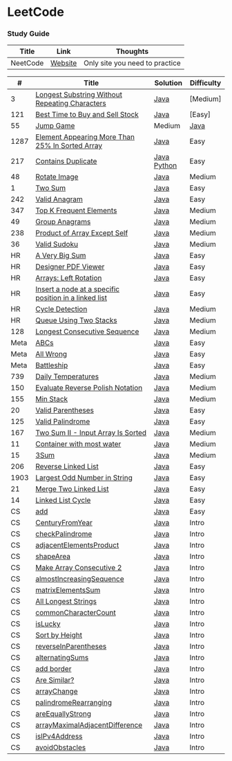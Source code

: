 LeetCode
========

### Study Guide
| Title | Link | Thoughts |
| ----- | -------- | ----- |
| NeetCode | [Website](https://neetcode.io/) | Only site you need to practice |


| # | Title | Solution | Difficulty |
|---| ----- | -------- | ---------- |
|  3  | [Longest Substring Without Repeating Characters](https://leetcode.com/problems/longest-substring-without-repeating-characters/description/) | [Java](./LongestSubStringWithoutRepeatingCharacters.java) | [Medium] |
| 121 | [Best Time to Buy and Sell Stock](https://leetcode.com/problems/best-time-to-buy-and-sell-stock/description/) | [Java](./BestTimeToBuyAndSellStock.java) | [Easy] | 
| 55  | [Jump Game](https://leetcode.com/problems/jump-game/description/) | Medium | [Java](./JumpGame.java) |
| 1287 | [Element Appearing More Than 25% In Sorted Array](https://leetcode.com/problems/element-appearing-more-than-25-in-sorted-array/description/?envType=daily-question&envId=2023-12-11) | [Java](./elementMoreThen25prcInArray.java) | Easy |
| 217 | [Contains Duplicate](https://leetcode.com/problems/contains-duplicate/) | [Java](./ContainsDuplicate.java) [Python](./217_Contains_Duplicates.py) | Easy | 
|  48 | [Rotate Image](https://leetcode.com/problems/rotate-image/) | [Java](./RotateImage.java) | Medium |
|  1  | [Two Sum](https://leetcode.com/problems/two-sum/) | [Java](./twoSum.java) | Easy |
| 242 | [Valid Anagram](https://leetcode.com/problems/valid-anagram/) | [Java](./ValidAnagram.java) | Easy | 
| 347 | [Top K Frequent Elements](https://leetcode.com/problems/top-k-frequent-elements/description/) | [Java](./TopKFrequentElements.java) | Medium |
| 49  | [Group Anagrams](https://leetcode.com/problems/group-anagrams/) | [Java](./groupAnagrams.java) | Medium |
| 238 | [Product of Array Except Self](https://leetcode.com/problems/product-of-array-except-self/) | [Java](./ProductExceptSelf.java) | Medium |
| 36  | [Valid Sudoku](https://leetcode.com/problems/valid-sudoku/description/) | [Java](./ValidSudoku.java) | Medium |
| HR  | [A Very Big Sum](https://www.hackerrank.com/challenges/a-very-big-sum/problem) | [Java](./AVeryBigSum.java) | Easy |
| HR  | [Designer PDF Viewer](https://www.hackerrank.com/challenges/designer-pdf-viewer/problem) | [Java](./DesignerPDFViewer) | Easy |
| HR  | [Arrays: Left Rotation](https://www.hackerrank.com/challenges/ctci-array-left-rotation/problem) | [Java](./ArrayLeftRotation.java) | Easy |
| HR  | [Insert a node at a specific position in a linked list](https://www.hackerrank.com/challenges/insert-a-node-at-a-specific-position-in-a-linked-list/problem) | [Java](./InsertNodeAtK.java) | Easy |
| HR  | [Cycle Detection](https://www.hackerrank.com/challenges/detect-whether-a-linked-list-contains-a-cycle/problem) | [Java](./hasCycle.java) | Medium |
| HR  | [Queue Using Two Stacks](https://www.hackerrank.com/challenges/queue-using-two-stacks/problem) | [Java](./QueueUsingTwoStacks.java) | Medium |
| 128 | [Longest Consecutive Sequence](https://leetcode.com/problems/longest-consecutive-sequence/description/) | [Java](./LCS.java) | Medium |
| Meta | [ABCs](https://www.metacareers.com/profile/coding_puzzles/?puzzle=513411323351554) | [Java](./ABCS.java) | Easy | 
| Meta | [All Wrong](https://www.metacareers.com/profile/coding_puzzles/?puzzle=1082217288848574) | [Java](./AllWrong.java) | Easy | 
| Meta | [Battleship](https://www.metacareers.com/profile/coding_puzzles/?puzzle=3641006936004915) | [Java](./Battleship.java) | Easy | 
| 739 | [Daily Temperatures](https://leetcode.com/problems/daily-temperatures/) | [Java](./DailyTemp.java) | Medium |
| 150 | [Evaluate Reverse Polish Notation](https://leetcode.com/problems/evaluate-reverse-polish-notation/) | [Java](./ReversePolishNotation.java) | Medium |
| 155 |  [Min Stack](https://leetcode.com/problems/min-stack/) | [Java](./MinStack.java) | Medium |
| 20  | [Valid Parentheses](https://leetcode.com/problems/valid-parentheses/) | [Java](./validParentheses.java) | Easy |
| 125 | [Valid Palindrome](https://leetcode.com/problems/valid-palindrome/) | [Java](./ValidPalindrome.java) | Easy |
| 167 | [Two Sum II - Input Array Is Sorted](https://leetcode.com/problems/two-sum-ii-input-array-is-sorted/) | [Java](./TwoSum2.java) | Medium | 
| 11  | [Container with most water](https://leetcode.com/problems/container-with-most-water/description/) | [Java](./ContainerWithMostWater.java) | Medium |
| 15  | [3Sum](https://leetcode.com/problems/3sum/description/) | [Java](./3Sum.java) | Medium |
| 206 | [Reverse Linked List](https://leetcode.com/problems/reverse-linked-list/description) | [Java](./ReverseLinkedList.java) | Easy |
| 1903 | [Largest Odd Number in String](https://leetcode.com/problems/largest-odd-number-in-string/description/?envType=daily-question&envId=2023-12-07) | [Java](./Largestoddnumberinstring.java) | Easy |
| 21  | [Merge Two Linked List](https://leetcode.com/problems/merge-two-sorted-lists/submissions/) | [Java](./mergetwolinkedlist.java) | Easy |
| 14  | [Linked List Cycle](https://leetcode.com/problems/linked-list-cycle/) | [Java](./Linkedlistcycle.java) | Easy |
| CS  | [add](https://app.codesignal.com/arcade/intro/level-1/jwr339Kq6e3LQTsfa) | [Java](./add.java) | Easy |
| CS  | [CenturyFromYear](https://app.codesignal.com/arcade/intro/level-1/egbueTZRRL5Mm4TXN) | [Java](./centuryFromYear.java) | Intro |
| CS  | [checkPalindrome](https://app.codesignal.com/arcade/intro/level-1/s5PbmwxfECC52PWyQ) | [Java](./checkPalindrome.java) | Intro |
| CS  | [adjacentElementsProduct](https://app.codesignal.com/arcade/intro/level-2/xzKiBHjhoinnpdh6m) | [Java](./adjacentElementsProduct.java) | Intro |
| CS  | [shapeArea](https://app.codesignal.com/arcade/intro/level-2/yuGuHvcCaFCKk56rJ) | [Java](./shapeArea.java) | Intro |
| CS  | [Make Array Consecutive 2](https://app.codesignal.com/arcade/intro/level-2/bq2XnSr5kbHqpHGJC) | [Java](./makearrayconsecutive2.java) | Intro |
| CS  | [almostIncreasingSequence](https://app.codesignal.com/arcade/intro/level-2/2mxbGwLzvkTCKAJMG) | [Java](./almostIncreasingSequence.java) | Intro |
| CS  | [matrixElementsSum](https://app.codesignal.com/arcade/intro/level-2/xskq4ZxLyqQMCLshr) | [Java](./matrixElementsSum.java) | Intro |
| CS  | [All Longest Strings](https://app.codesignal.com/arcade/intro/level-3/fzsCQGYbxaEcTr2bL) | [Java](./alllongeststrings.java) | Intro |
| CS  | [commonCharacterCount](https://app.codesignal.com/arcade/intro/level-3/JKKuHJknZNj4YGL32) | [Java](./commonCharacterCount.java) | Intro |
| CS  | [isLucky](https://app.codesignal.com/arcade/intro/level-3/3AdBC97QNuhF6RwsQ) | [Java](./isLucky.java) | Intro |
| CS  | [Sort by Height](https://app.codesignal.com/arcade/intro/level-3/D6qmdBL2NYz49XHwM) | [Java](./sortByHeight.java) | Intro |
| CS  | [reverseInParentheses](https://app.codesignal.com/arcade/intro/level-3/9DgaPsE2a7M6M2Hu6) | [Java](./reverseInParentheses.java) | Intro |
| CS  | [alternatingSums](https://app.codesignal.com/arcade/intro/level-4/cC5QuL9fqvZjXJsW9) | [Java](./alternatingSums.java) | Intro | 
| CS  | [add border](https://app.codesignal.com/arcade/intro/level-4/ZCD7NQnED724bJtjN) | [Java](./addborder.java) | Intro | 
| CS  | [Are Similar?](https://app.codesignal.com/arcade/intro/level-4/xYXfzQmnhBvEKJwXP) | [Java](./areSimilar.java) | Intro |
| CS  | [arrayChange](https://app.codesignal.com/arcade/intro/level-4/xvkRbxYkdHdHNCKjg) | [Java](./arrayChange.java) | Intro |
| CS  | [palindromeRearranging](https://app.codesignal.com/arcade/intro/level-4/Xfeo7r9SBSpo3Wico) | [Java](./palindromeRearranging.java) | Intro |
| CS  | [areEquallyStrong](https://app.codesignal.com/arcade/intro/level-5/g6dc9KJyxmFjB98dL) | [Java](./areEquallyStrong.java) | Intro |
| CS  | [arrayMaximalAdjacentDifference](https://app.codesignal.com/arcade/intro/level-5/EEJxjQ7oo7C5wAGjE) | [Java](./arrayMaximalAdjacentDifference.java) | Intro |
| CS  | [isIPv4Address](https://app.codesignal.com/arcade/intro/level-5/veW5xJednTy4qcjso) | [Java](./isIPv4Address.java) | Intro |
| CS  | [avoidObstacles](https://app.codesignal.com/arcade/intro/level-5/XC9Q2DhRRKQrfLhb5) | [Java](./avoidObstacles.java) | Intro | 